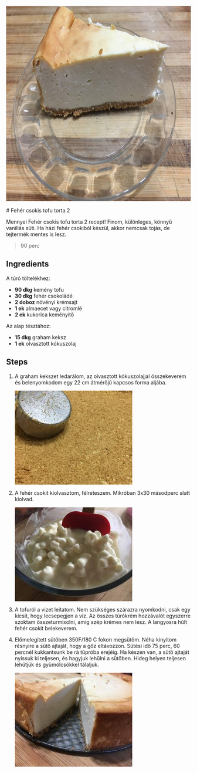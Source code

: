 <p align="center"><a href="https://cookpad.com/hu/receptek/4648644-feher-csokis-tofu-torta-2" rel="Recipe source page"><img width="751" height="532" src="images/full/d9697622a04e208223f1c40d60125922f6805bd9.jpg"/></a></p>
# Fehér csokis tofu torta 2

Mennyei Fehér csokis tofu torta 2 recept! Finom, különleges, könnyű vaníliás süti. Ha házi fehér csokiból készül, akkor nemcsak tojás, de  tejtermék mentes is lesz. 

> 90 perc 

## Ingredients

A túró töltelékhez:
* **90 dkg** kemény tofu
* **30 dkg** fehér csokoládé
* **2 doboz** növényi krémsajt
* **1 ek** almaecet vagy citromlé
* **2 ek** kukorica keményítő

Az alap tésztához:
* **15 dkg** graham keksz
* **1 ek** olvasztott kókuszolaj

## Steps

1. A graham kekszet ledarálom, az olvasztott kókuszolajjal összekeverem és belenyomkodom egy 22 cm átmérőjű kapcsos forma aljába.
 
    <p><img width="320" height="256" align="left" src="images/full/264d1c43eb24c41672d76fdff31ee38df844dde6.jpg"/></p><div style="clear: both"/>

2. A fehér csokit kiolvasztom, félreteszem. Mikróban 3x30 másodperc alatt kiolvad.
 
    <p><img width="320" height="256" align="left" src="images/full/a8b89311cd62f0b7b2162586ce2425bb82ceab52.jpg"/></p><div style="clear: both"/>

3. A tofuról a vizet leitatom. Nem szükséges szárazra nyomkodni, csak egy kicsit, hogy lecsepegjen a víz. Az összes túrókrém hozzávalót egyszerre szoktam összeturmixolni, amíg szép krémes nem lesz. A langyosra hűlt fehér csokit belekeverem.
 
    <div style="clear: both"/>

4. Előmelegített sütőben 350F/180 C fokon megsütöm. Néha kinyitom résnyire a sütö ajtaját, hogy a gőz eltávozzon. Sütési idő 75 perc, 60 percnél kukkantsunk be rá tűpróba erejéig. Ha készen van, a sütő ajtaját nyissuk ki teljesen, és hagyjuk lehűlni a sütőben. Hideg helyen teljesen lehűtjük és gyümölcsökkel tálaljuk.
 
    <p><img width="320" height="256" align="left" src="images/full/45ebbc76466eef28d92b1f26a4b34eac1a65b0ae.jpg"/></p><div style="clear: both"/>

